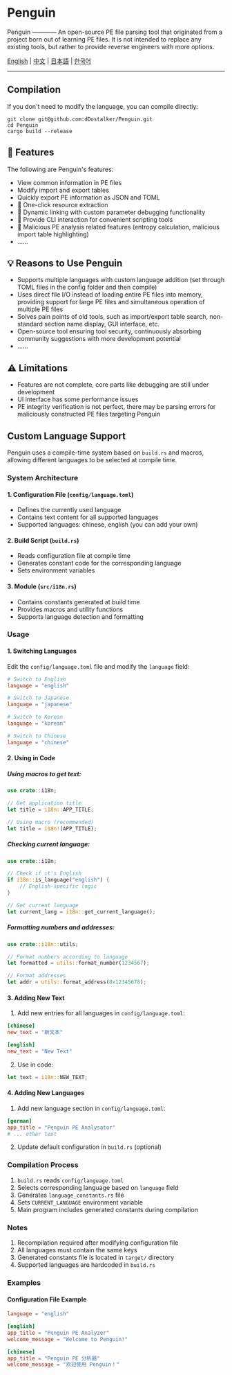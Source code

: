 # Penguin

Penguin ———— An open-source PE file parsing tool that originated from a project born out of learning PE files. It is not intended to replace any existing tools, but rather to provide reverse engineers with more options.

[English](README.md) | [中文](README.zh-CN.md) | [日本語](README.ja.md) | [한국어](README.ko.md)

---

## Compilation
If you don't need to modify the language, you can compile directly:
```shell
git clone git@github.com:dDostalker/Penguin.git
cd Penguin
cargo build --release
```

## 🔧 Features
The following are Penguin's features:
- View common information in PE files
- Modify import and export tables
- Quickly export PE information as JSON and TOML
- 🚧 One-click resource extraction
- 🚧 Dynamic linking with custom parameter debugging functionality
- 🚧 Provide CLI interaction for convenient scripting tools
- 🚧 Malicious PE analysis related features (entropy calculation, malicious import table highlighting)
- ……

## 💡 Reasons to Use Penguin
- Supports multiple languages with custom language addition (set through TOML files in the config folder and then compile)
- Uses direct file I/O instead of loading entire PE files into memory, providing support for large PE files and simultaneous operation of multiple PE files
- Solves pain points of old tools, such as import/export table search, non-standard section name display, GUI interface, etc.
- Open-source tool ensuring tool security, continuously absorbing community suggestions with more development potential
- ……

## ⚠ Limitations
- Features are not complete, core parts like debugging are still under development
- UI interface has some performance issues
- PE integrity verification is not perfect, there may be parsing errors for maliciously constructed PE files targeting Penguin

## Custom Language Support

Penguin uses a compile-time system based on `build.rs` and macros, allowing different languages to be selected at compile time.

### System Architecture

#### 1. Configuration File (`config/language.toml`)
- Defines the currently used language
- Contains text content for all supported languages
- Supported languages: chinese, english (you can add your own)

#### 2. Build Script (`build.rs`)
- Reads configuration file at compile time
- Generates constant code for the corresponding language
- Sets environment variables

#### 3. Module (`src/i18n.rs`)
- Contains constants generated at build time
- Provides macros and utility functions
- Supports language detection and formatting

### Usage

#### 1. Switching Languages

Edit the `config/language.toml` file and modify the `language` field:

```toml
# Switch to English
language = "english"

# Switch to Japanese
language = "japanese"

# Switch to Korean
language = "korean"

# Switch to Chinese
language = "chinese"
```

#### 2. Using in Code

##### Using macros to get text:
```rust
use crate::i18n;

// Get application title
let title = i18n::APP_TITLE;

// Using macro (recommended)
let title = i18n!(APP_TITLE);
```

##### Checking current language:
```rust
use crate::i18n;

// Check if it's English
if i18n::is_language("english") {
    // English-specific logic
}

// Get current language
let current_lang = i18n::get_current_language();
```

##### Formatting numbers and addresses:
```rust
use crate::i18n::utils;

// Format numbers according to language
let formatted = utils::format_number(1234567);

// Format addresses
let addr = utils::format_address(0x12345678);
```

#### 3. Adding New Text

1. Add new entries for all languages in `config/language.toml`:
```toml
[chinese]
new_text = "新文本"

[english]
new_text = "New Text"
```

2. Use in code:
```rust
let text = i18n::NEW_TEXT;
```

#### 4. Adding New Languages

1. Add new language section in `config/language.toml`:
```toml
[german]
app_title = "Penguin PE Analysator"
# ... other text
```

2. Update default configuration in `build.rs` (optional)

### Compilation Process

1. `build.rs` reads `config/language.toml`
2. Selects corresponding language based on `language` field
3. Generates `language_constants.rs` file
4. Sets `CURRENT_LANGUAGE` environment variable
5. Main program includes generated constants during compilation

### Notes

1. Recompilation required after modifying configuration file
2. All languages must contain the same keys
3. Generated constants file is located in `target/` directory
4. Supported languages are hardcoded in `build.rs`

### Examples

#### Configuration File Example
```toml
language = "english"

[english]
app_title = "Penguin PE Analyzer"
welcome_message = "Welcome to Penguin!"

[chinese]
app_title = "Penguin PE 分析器"
welcome_message = "欢迎使用 Penguin！"
```








